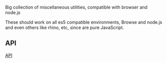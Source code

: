 Big collection of miscellaneous utilities, compatible with browser and node.js

These should work on all es5 compatible environments, Browse and node.js and even others like rhino, etc, since are pure JavaScript.

## API

 [API](api/README.md)